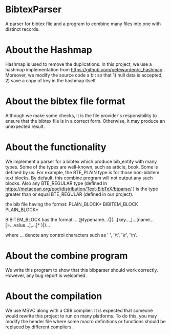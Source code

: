 # BibtexParser
A parser for bibtex file and a program to combine many files into one with distinct records.

# About the Hashmap
Hashmap is used to remove the duplications. In this project, we use a hashmap implementation from https://github.com/petewarden/c_hashmap . Moreover, we modify the source code a bit so that 1) null data is accepted; 2) save a copy of key in the hashmap itself.

# About the bibtex file format
Although we make some checks, it is the file provider's responsibility to ensure that the bibtex file is in a correct form. Otherwise, it may produce an unexpected result.

# About the functionality
We implement a parser for a bibtex which produce bib_entity with many types. Some of the types are well-known, such as article, book. Some is defined by us. For example, the BTE_PLAIN type is for those non-bibitem text blocks. By default, this combine program will not output any such blocks. Also any BTE_REGULAR type (defined in https://metacpan.org/pod/distribution/Text-BibTeX/btparse/ ) is the type greater than or equal BTE_REGULAR (defined in our project).

  the bib file having the format:
PLAIN_BLOCK*
BIBITEM_BLOCK
PLAIN_BLOCK*

  BIBITEM_BLOCK has the format:
...@typename...{|(...[key...,]...[name...[=...value...],...]* }|)...

where ... denote any control characters such as ' ', '\t', '\r', '\n'. 

# About the combine program
We write this program to show that this bibparser should work correctly. However, any bug report is welcomed.

# About the compilation
We use MSVC along with a C89 complier. It is expected that someone would rewrite this project to run on many platforms. To do this, you may modify the header file where some macro definitions or functions should be replaced by different compliers.
